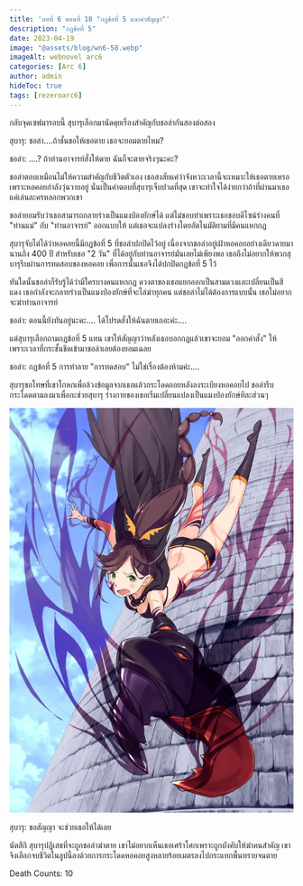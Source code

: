 ```yaml
---
title: 'บทที่ 6 ตอนที่ 18 "กฏข้อที่ 5 และคำสัญญา"'
description: "กฏข้อที่ 5"
date: 2023-04-19
image: "@assets/blog/wn6-58.webp"
imageAlt: webnovel arc6
categories: [Arc 6]
author: admin
hideToc: true
tags: [rezeroarc6]
---
```

กลับจุดเซฟมารอบนี้ สุบารุเลือกมานัดคุยเรื่องสำคัญกับชอล่ากันสองต่อสอง

สุบารุ: ชอล่า....ถ้าชั้นขอให้เธอตาย เธอจะยอมตายไหม?

ชอล่า: ....? ถ้าท่านอาจารย์สั่งให้ตาย ฉันก็จะตายจริงๆนะคะ?

ชอล่าตอบเหมือนไม่ให้ความสำคัญกับชีวิตตัวเอง เธอสงสัยแค่ว่าจังหวะเวลานี้จะเหมาะให้เธอตายเหรอ เพราะหอคอยกำลังวุ่นวายอยู่ นั่นเป็นคำตอบที่สุบารุเจ็บปวดที่สุด เขาจะทำใจได้ง่ายกว่าถ้าที่ผ่านมาเธอแค่เล่นละครหลอกพวกเขา

ชอล่ายอมรับว่าเธอสามารถกลายร่างเป็นแมงป่องยักษ์ได้ แต่ไม่ชอบทำเพราะเธอชอบดีไซน์ร่างคนที่ "ท่านแม่" กับ "ท่านอาจารย์" ออกแบบให้ แต่เธอจะแปลงร่างโดยอัตโนมัติยามที่มีคนแหกกฏ

สุบารุจับไต๋ได้ว่าหอคอยนี้มีกฏข้อที่ 5 ที่ชอล่าปกปิดไว้อยู่ เนื่องจากชอล่าอยู่เฝ้าหอคอยอย่างเดียวดายมานานถึง 400 ปี สำหรับเธอ "2 วัน" ที่ได้อยู่กับท่านอาจารย์มันเลยไม่เพียงพอ เธอถึงไม่อยากให้พวกสุบารุรีบผ่านการทดสอบของหอคอย เพื่อการนั้นเธอจึงได้ปกปิดกฏข้อที่ 5 ไว้

ทันใดนั้นชอล่าก็รับรู้ได้ว่ามีใครบางคนแหกกฏ ดวงตาของเธอแยกออกเป็นสามดวงและเปลี่ยนเป็นสีแดง เธอกำลังจะกลายร่างเป็นแมงป่องยักษ์ที่จะไล่ฆ่าทุกคน แต่ชอล่าไม่ได้ต้องการแบบนั้น เธอไม่อยากจะฆ่าท่านอาจารย์

ชอล่า: ตอนนี้ยังทันอยู่นะคะ.... ได้โปรดสั่งให้ฉันตายเถอะค่ะ....

แต่สุบารุเลือกถามกฏข้อที่ 5 แทน เขาให้สัญญาว่าหลังเธอบอกกฏแล้วเขาจะยอม "ออกคำสั่ง" ให้ เพราะเวลาที่กระชั้นชิดเข้ามาชอล่าเลยต้องยอมเฉลย

ชอล่า: กฏข้อที่ 5 การทำลาย "การทดสอบ" ไม่ใช่เรื่องต้องห้ามค่ะ....

สุบารุขอโทษที่เขาโกหกเพื่อล้วงข้อมูลจากเธอแล้วกระโดดถอยหลังลงระเบียงหอคอยไป ชอล่ารีบกระโดดตามลงมาเพื่อกะช่วยสุบารุ ร่างกายของเธอเริ่มเปลี่ยนแปลงเป็นแมงป่องยักษ์ทีละส่วนๆ

![Pleiades Watchtower](../../assets/blog/wn6-59.webp)

สุบารุ: ขอสัญญา จะช่วยเธอให้ได้เลย

นัตสึกิ สุบารุปฏิเสธที่จะถูกชอล่าฆ่าตาย เขาไม่อยากเห็นเธอเศร้าโศกเพราะถูกบังคับให้ฆ่าคนสำคัญ เขาจึงเลือกจบชีวิตในลูปนี้ลงด้วยการกระโดดหอคอยสูงหลายร้อยเมตรลงไปกระแทกพื้นทรายจนตาย

Death Counts: 10